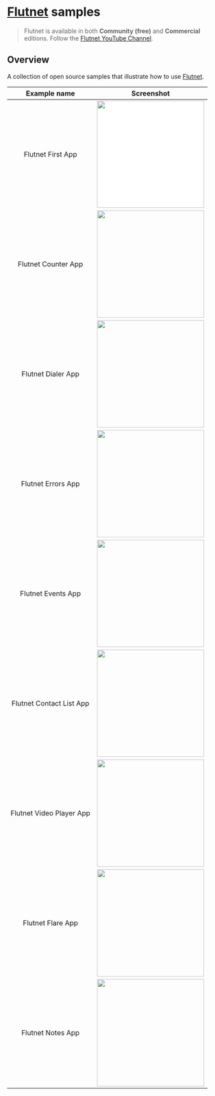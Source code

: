 # [Flutnet](https://www.flutnet.com) samples

> Flutnet is available in both **Community (free)** and **Commercial** editions.
> Follow the [Flutnet YouTube Channel](https://www.youtube.com/channel/UCMkHXUPeWEacra5BU6z9i6w).

## Overview
A collection of open source samples that illustrate how to use [Flutnet](https://www.flutnet.com).

| Example name | Screenshot |
| :---------------: | :---------------: | 
| Flutnet First App | <a href="MyFirstApp/"> <img src="MyFirstApp/github_assets/app.gif" height="250" style="background-color:white;"> </a> | 
| Flutnet Counter App | <a href="FlutnetCounter/"> <img src="FlutnetCounter/github_assets/app.gif" height="250"></a> |
| Flutnet Dialer App  | <a href="FlutnetDialer/"> <img src="FlutnetDialer/github_assets/app.gif" height="250"> </a> | 
| Flutnet Errors App  | <a href="FlutnetErrors/"> <img src="FlutnetErrors/github_assets/app.gif" height="250"> </a> |  
| Flutnet Events App  | <a href="FlutnetEvents/"> <img src="FlutnetEvents/github_assets/app.gif" height="250"> </a> |
| Flutnet Contact List App  | <a href="FlutnetContactList/"> <img src="FlutnetContactList/github_assets/app.gif" height="250"> </a> |
| Flutnet Video Player App  | <a href="FlutnetVideoPlayer/"> <img src="FlutnetVideoPlayer/github_assets/app.jpg" height="250"> </a> |
| Flutnet Flare App  | <a href="FlutnetFlare/"> <img src="FlutnetFlare/github_assets/app.jpg" height="250"> </a> |
| Flutnet Notes App  | <a href="FlutnetNotes/"> <img src="FlutnetNotes/github_assets/app.png" height="250"> </a> |




